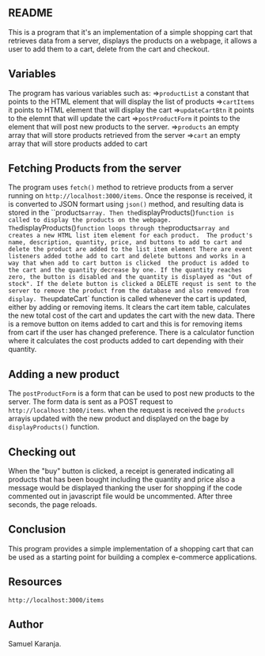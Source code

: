 ## README
This is a program that it's an implementation of a simple shopping 
cart that retrieves data from a server, displays the products on a 
webpage, it allows a user to add them to a cart, delete from the cart and checkout.

## Variables
 The program has various variables such as:
 =>`productList` a constant that points to the HTML element that 
 will display the list of products
 =>`cartItems` it points to HTML element that will display the cart
 =>`updateCartBtn` it points to the elemnt that will update the cart
 =>`postProductForm` it points to the element that will post new products to the server.
 =>`products` an empty array that will store products retrieved from the server
 =>`cart` an empty array that will store products added to cart

 ## Fetching Products from the server
 The program uses `fetch()` method to retrieve products from a server running  on `http://localhost:3000/items`.
 Once the response is received, it is converted to JSON formart using `json()` method, and resulting data is stored in the ``products` array.
 Then the `displayProducts()` function is called to display the products on the webpage.
 The `displayProducts()` function loops through the `products` array and creates a new HTML list item element for each product. 
 The product's name, description, quantity, price, and buttons to add to cart and delete the product are added to the list item element
 There are event listeners added tothe add to cart and delete buttons and works in a way that when add to cart button is clicked 
 the product is added to the cart and the quantity decrease by one.
 If the quantity reaches zero, the button is disabled and the quantity is displayed as "Out of stock". If the delete button is clicked
 a DELETE requst is sent to the server to remove the product from the database and also removed from display.
 The `updateCart` function is called whenever the cart is updated, either by adding or removing items. It clears the cart item table, calculates the new total cost of the cart and updates the cart with the new data.
 There is a remove button on items added to cart and this is for removing items from cart if the user has changed preference.
 There is a calculator function where it calculates the cost products added to cart depending with their quantity.

 ## Adding a new product
 The `postProductForm` is a form that can be used to post new products to the server.
 The form data is sent as a POST request to `http://localhost:3000/items`. when the request is received the `products` arrayis updated with the new product and displayed on the bage by `displayProducts()` function.

 ## Checking out
 When the "buy" button is clicked, a receipt is generated indicating all products that has been bought including the quantity and price also a message would be displayed thanking the user for shopping if the code commented out in javascript file would be uncommented. After three seconds, the page reloads.

 ## Conclusion
 This program provides a simple implementation of a shopping cart that can be used as a starting point for building a complex e-commerce applications.

 ## Resources
 `http://localhost:3000/items`

 ## Author
 Samuel Karanja.